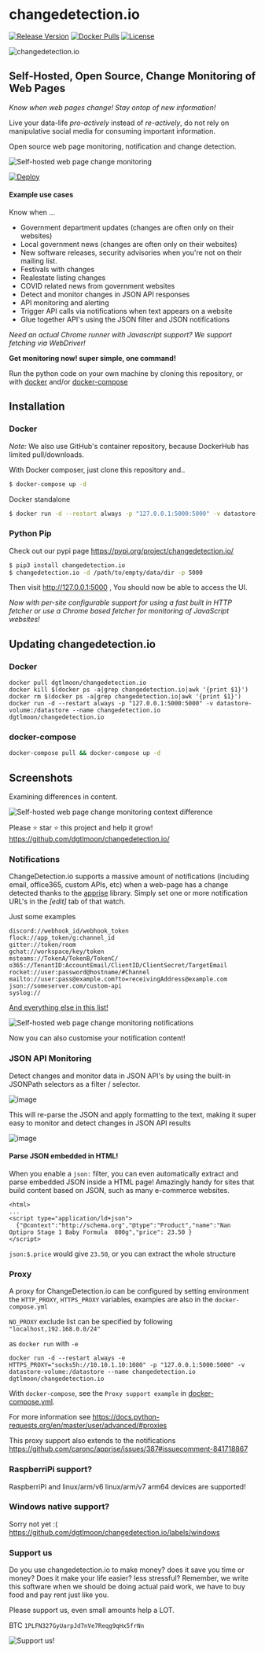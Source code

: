 #  changedetection.io
[![Release Version][release-shield]][release-link] [![Docker Pulls][docker-pulls]][docker-link] [![License][license-shield]](LICENSE.md)

![changedetection.io](https://github.com/dgtlmoon/changedetection.io/actions/workflows/test-only.yml/badge.svg?branch=master)

## Self-Hosted, Open Source, Change Monitoring of Web Pages

_Know when web pages change! Stay ontop of new information!_ 

Live your data-life *pro-actively* instead of *re-actively*, do not rely on manipulative social media for consuming important information.

Open source web page monitoring, notification and change detection.


<img src="https://raw.githubusercontent.com/dgtlmoon/changedetection.io/master/screenshot.png" style="max-width:100%;" alt="Self-hosted web page change monitoring"  title="Self-hosted web page change monitoring"  />

[![Deploy](https://www.herokucdn.com/deploy/button.svg)](https://dashboard.heroku.com/new?template=https%3A%2F%2Fgithub.com%2Fdgtlmoon%2Fchangedetection.io%2Ftree%2Fmaster)

#### Example use cases

Know when ...

- Government department updates (changes are often only on their websites)
- Local government news (changes are often only on their websites)
- New software releases, security advisories when you're not on their mailing list.
- Festivals with changes
- Realestate listing changes
- COVID related news from government websites
- Detect and monitor changes in JSON API responses 
- API monitoring and alerting
- Trigger API calls via notifications when text appears on a website
- Glue together API's using the JSON filter and JSON notifications
 
_Need an actual Chrome runner with Javascript support? We support fetching via WebDriver!</a>_

**Get monitoring now! super simple, one command!**

Run the python code on your own machine by cloning this repository, or with <a href="https://docs.docker.com/get-docker/">docker</a> and/or <a href="https://www.digitalocean.com/community/tutorial_collections/how-to-install-docker-compose">docker-compose</a>

## Installation

### Docker

_Note:_ We also use GitHub's container repository, because DockerHub has limited pull/downloads.

With Docker composer, just clone this repository and..
```bash
$ docker-compose up -d
```
Docker standalone
```bash
$ docker run -d --restart always -p "127.0.0.1:5000:5000" -v datastore-volume:/datastore --name changedetection.io dgtlmoon/changedetection.io
```

### Python Pip

Check out our pypi page https://pypi.org/project/changedetection.io/

```bash
$ pip3 install changedetection.io
$ changedetection.io -d /path/to/empty/data/dir -p 5000
```

Then visit http://127.0.0.1:5000 , You should now be able to access the UI.

_Now with per-site configurable support for using a fast built in HTTP fetcher or use a Chrome based fetcher for monitoring of JavaScript websites!_

## Updating changedetection.io

### Docker
```
docker pull dgtlmoon/changedetection.io
docker kill $(docker ps -a|grep changedetection.io|awk '{print $1}')
docker rm $(docker ps -a|grep changedetection.io|awk '{print $1}')
docker run -d --restart always -p "127.0.0.1:5000:5000" -v datastore-volume:/datastore --name changedetection.io dgtlmoon/changedetection.io
```

### docker-compose

```bash
docker-compose pull && docker-compose up -d
```

## Screenshots

Examining differences in content.

<img src="https://raw.githubusercontent.com/dgtlmoon/changedetection.io/master/screenshot-diff.png" style="max-width:100%;" alt="Self-hosted web page change monitoring context difference "  title="Self-hosted web page change monitoring context difference " />

Please :star: star :star: this project and help it grow! https://github.com/dgtlmoon/changedetection.io/

### Notifications

ChangeDetection.io supports a massive amount of notifications (including email, office365, custom APIs, etc) when a web-page has a change detected thanks to the <a href="https://github.com/caronc/apprise">apprise</a> library.
Simply set one or more notification URL's in the _[edit]_ tab of that watch.

Just some examples

    discord://webhook_id/webhook_token
    flock://app_token/g:channel_id
    gitter://token/room
    gchat://workspace/key/token
    msteams://TokenA/TokenB/TokenC/
    o365://TenantID:AccountEmail/ClientID/ClientSecret/TargetEmail
    rocket://user:password@hostname/#Channel
    mailto://user:pass@example.com?to=receivingAddress@example.com
    json://someserver.com/custom-api
    syslog://
 
<a href="https://github.com/caronc/apprise#popular-notification-services">And everything else in this list!</a>

<img src="https://raw.githubusercontent.com/dgtlmoon/changedetection.io/master/screenshot-notifications.png" style="max-width:100%;" alt="Self-hosted web page change monitoring notifications"  title="Self-hosted web page change monitoring notifications"  />

Now you can also customise your notification content!

### JSON API Monitoring

Detect changes and monitor data in JSON API's by using the built-in JSONPath selectors as a filter / selector.

![image](https://user-images.githubusercontent.com/275001/125165842-0ce01980-e1dc-11eb-9e73-d8137dd162dc.png)

This will re-parse the JSON and apply formatting to the text, making it super easy to monitor and detect changes in JSON API results

![image](https://user-images.githubusercontent.com/275001/125165995-d9ea5580-e1dc-11eb-8030-f0deced2661a.png)

#### Parse JSON embedded in HTML!

When you enable a `json:` filter, you can even automatically extract and parse embedded JSON inside a HTML page! Amazingly handy for sites that build content based on JSON, such as many e-commerce websites. 

```
<html>
...
<script type="application/ld+json">
  {"@context":"http://schema.org","@type":"Product","name":"Nan Optipro Stage 1 Baby Formula  800g","price": 23.50 }
</script>
```  

`json:$.price` would give `23.50`, or you can extract the whole structure

### Proxy

A proxy for ChangeDetection.io can be configured by setting environment the 
`HTTP_PROXY`, `HTTPS_PROXY` variables, examples are also in the `docker-compose.yml`

`NO_PROXY` exclude list can be specified by following `"localhost,192.168.0.0/24"`

as `docker run` with `-e`

```
docker run -d --restart always -e HTTPS_PROXY="socks5h://10.10.1.10:1080" -p "127.0.0.1:5000:5000" -v datastore-volume:/datastore --name changedetection.io dgtlmoon/changedetection.io
```

With `docker-compose`, see the `Proxy support example` in <a href="https://github.com/dgtlmoon/changedetection.io/blob/master/docker-compose.yml">docker-compose.yml</a>.

For more information see https://docs.python-requests.org/en/master/user/advanced/#proxies

This proxy support also extends to the notifications https://github.com/caronc/apprise/issues/387#issuecomment-841718867

### RaspberriPi support?

RaspberriPi and linux/arm/v6 linux/arm/v7 arm64 devices are supported! 

### Windows native support?

Sorry not yet :( https://github.com/dgtlmoon/changedetection.io/labels/windows

### Support us

Do you use changedetection.io to make money? does it save you time or money? Does it make your life easier? less stressful? Remember, we write this software when we should be doing actual paid work, we have to buy food and pay rent just like you.

Please support us, even small amounts help a LOT.

BTC `1PLFN327GyUarpJd7nVe7Reqg9qHx5frNn`

<img src="https://raw.githubusercontent.com/dgtlmoon/changedetection.io/master/btc-support.png" style="max-width:50%;" alt="Support us!"  />


[release-shield]: https://img.shields.io/github/v/release/dgtlmoon/changedetection.io?style=for-the-badge
[docker-pulls]: https://img.shields.io/docker/pulls/dgtlmoon/changedetection.io?style=for-the-badge
[test-shield]: https://github.com/dgtlmoon/changedetection.io/actions/workflows/test-only.yml/badge.svg?branch=master

[license-shield]: https://img.shields.io/github/license/dgtlmoon/changedetection.io.svg?style=for-the-badge
[release-link]: https://github.com/dgtlmoon.com/changedetection.io/releases
[docker-link]: https://hub.docker.com/r/dgtlmoon/changedetection.io
